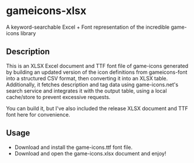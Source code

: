 # gameicons-xlsx

A keyword-searchable Excel + Font representation of the incredible game-icons library

## Description

This is an XLSX Excel document and TTF font file of game-icons generated by building an updated version of the icon definitions from gameicons-font into a structured CSV format, then converting it into an XLSX table. Additionally, it fetches description and tag data using game-icons.net's search service and integrates it with the output table, using a local cache/store to prevent excessive requests.

You can build it, but I've also included the release XLSX document and TTF font here for convenience.

## Usage

- Download and install the game-icons.ttf font file.
- Download and open the game-icons.xlsx document and enjoy!
